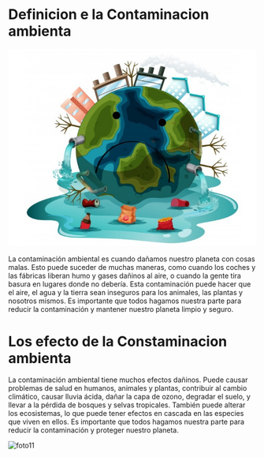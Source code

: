 # Definicion e la Contaminacion ambienta

![foto](/1.jpeg)


La contaminación ambiental es cuando dañamos nuestro planeta con cosas malas. Esto puede suceder de muchas maneras, como cuando los coches y las fábricas liberan humo y gases dañinos al aire, o cuando la gente tira basura en lugares donde no debería. Esta contaminación puede hacer que el aire, el agua y la tierra sean inseguros para los animales, las plantas y nosotros mismos. Es importante que todos hagamos nuestra parte para reducir la contaminación y mantener nuestro planeta limpio y seguro.


# Los efecto de la Constaminacion ambienta

La contaminación ambiental tiene muchos efectos dañinos. Puede causar problemas de salud en humanos, animales y plantas, contribuir al cambio climático, causar lluvia ácida, dañar la capa de ozono, degradar el suelo, y llevar a la pérdida de bosques y selvas tropicales. También puede alterar los ecosistemas, lo que puede tener efectos en cascada en las especies que viven en ellos. Es importante que todos hagamos nuestra parte para reducir la contaminación y proteger nuestro planeta.



![foto11](!11.jpg)








